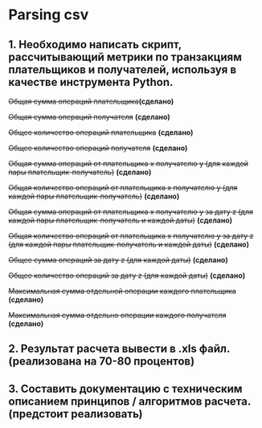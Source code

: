 # Parsing csv

 ## 1. Необходимо написать скрипт, рассчитывающий метрики по транзакциям плательщиков и получателей, используя в качестве инструмента Python.
 ~~Общая сумма операций плательщика~~**(сделано)**
 
 ~~Общая сумма операций получателя~~ **(сделано)**
 
 ~~Общее количество операций плательщика~~ **(сделано)**
 
 ~~Общее количество операций получателя~~ **(сделано)**
 
 ~~Общая сумма операций от плательщика x получателю y (для каждой пары плательщик-получатель)~~ **(сделано)**
 
 ~~Общая количество операций от плательщика x получателю y (для каждой пары плательщик-получатель)~~ **(сделано)**
 
 ~~Общая сумма операций от плательщика x получателю y за дату z (для каждой пары плательщик-получатель и каждой даты)~~ **(сделано)**
 
 ~~Общая количество операций от плательщика x получателю y за дату z (для каждой пары плательщик-получатель и каждой даты)~~ **(сделано)**
 
 ~~Общее сумма операций за дату z  (для каждой даты)~~ **(сделано)**
 
 ~~Общее количество операций за дату z  (для каждой даты)~~ **(сделано)**
 
 ~~Максимальная сумма отдельной операции каждого плательщика~~ **(сделано)**
 
 ~~Максимальная сумма отдельно операции каждого получателя~~ **(сделано)**
 
 ## 2. Результат расчета вывести в .xls файл.**(реализована на 70-80 процентов)**
 ## 3. Составить документацию с техническим описанием принципов / алгоритмов расчета.(предстоит реализовать)

